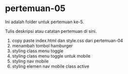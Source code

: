 ﻿# pertemuan-05

Ini adalah folder untuk pertemuan ke-5.

Tulis deskripsi atau catatan pertemuan di sini.

<ol>
    <li>copy paste index.html dan style.css dari pertemuan-04</li>
    <li>menambah tombol hamburger</li>
    <li>styling class menu toggle</li>
    <li>styling class menu toggle untuk mobile</li>
    <li>styling nav mobile</li>
    <li>styling elemen nav mobile class active</li>
<ol>